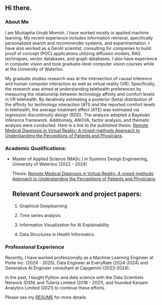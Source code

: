 ## Hi there.

### About Me
I am Mustapha Unubi Momoh. I have worked mostly in applied machine learning. My recent experience includes information retrieval, specifically personalized search and recommender systems, and experimentation. I have also worked as a GenAI scientist, consulting for companies to build proof of concept (POC) applications utilizing diffusion models, RAG techniques, vector databases, and graph databases. I also have experience in computer vision and took graduate-level computer vision courses while at the University of Waterloo.

My graduate studies research was at the intersection of causal inference and human computer interaction as well as virtual reality (VR). Specifically, the research was aimed at understanding telehealth preferences by measuring the relationship between technology affinity and comfort levels in VR telehealth. By iteratively estimating a posterior (beta) distribution of the affinity for technology interaction (ATI) and the reported comfort levels in telehealth, the average treatment effect (ATE) was estimated via regression discontinuity design (RDD). The analysis adopted a Bayesian Inference framework. Additionaly, ANOVA, factor analysis, and thematic analysis were conducted. Here is a link to the published thesis: [Remote Medical Diagnosis in Virtual Reality: A mixed-methods Approach to Understanding the Perceptions of Patients and Physicians](https://uwspace.uwaterloo.ca/items/ed73fad6-81d0-447d-b3ac-153c3e103fba). 

### Academic Qualifications:
* Master of Applied Science (MASc.) in Systems Design Engineering, University of Waterloo (2022 - 2024)

  Thesis: [Remote Medical Diagnosis in Virtual Reality: A mixed-methods Approach to Understanding the Perceptions of Patients and Physicians](https://uwspace.uwaterloo.ca/items/ed73fad6-81d0-447d-b3ac-153c3e103fba). 

  ## Relevant Coursework and project papers:
  1. Graphical Deeplearning

  2. Time series analysis
  3. Information Visualization for AI Explainability
  4. Data Structures in Health Informatics.
  
### Professional Experience
Recently, I have worked professionally as a Machine Learning Engineer at Pixite Inc. (2024 - 2025), Data Engineer at EveryRate (2024-2024) and Generative AI Engineer consultant at Capgemini (2023-2024). 

In the past, I taught Python and data science with the Data Scientists Network (DSN) and Tuteria Limited (2018 - 2021), and founded Karaam Analytics Limited (2021) to continue these efforts.

Please see my [RESUME](https://drive.google.com/file/d/1SBzwhk1oQbS0Cv1iioX38TSOhjd3GTLS/view?usp=sharing) for more details.



